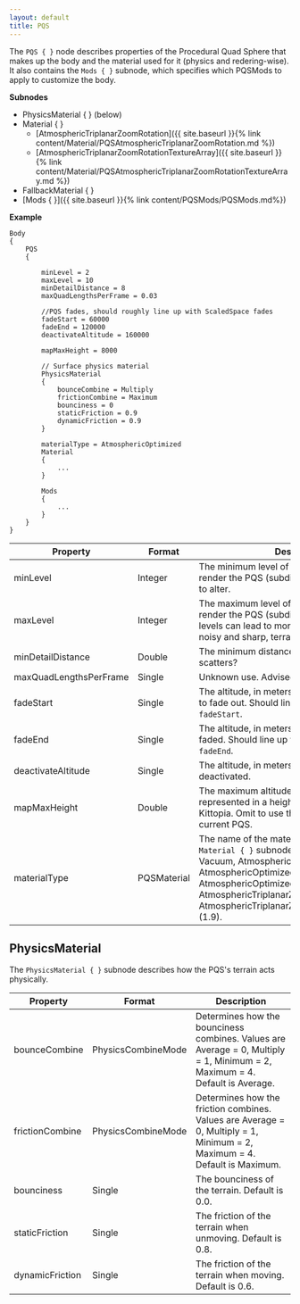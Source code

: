 ```yaml
---
layout: default
title: PQS
---
```

The `PQS { }` node describes properties of the Procedural Quad Sphere that makes up the body and the material used for it (physics and redering-wise). It also contains the `Mods { }` subnode, which specifies which PQSMods to apply to customize the body.

**Subnodes**
* PhysicsMaterial { } (below)
* Material { }
  + [AtmosphericTriplanarZoomRotation]({{ site.baseurl }}{% link content/Material/PQSAtmosphericTriplanarZoomRotation.md %})
  + [AtmosphericTriplanarZoomRotationTextureArray]({{ site.baseurl }}{% link content/Material/PQSAtmosphericTriplanarZoomRotationTextureArray.md %})
* FallbackMaterial { }
* [Mods { }]({{ site.baseurl }}{% link content/PQSMods/PQSMods.md%})

**Example**
```
Body
{
    PQS
    {

        minLevel = 2
        maxLevel = 10
        minDetailDistance = 8
        maxQuadLengthsPerFrame = 0.03

        //PQS fades, should roughly line up with ScaledSpace fades
        fadeStart = 60000
        fadeEnd = 120000
        deactivateAltitude = 160000

        mapMaxHeight = 8000
        
        // Surface physics material
        PhysicsMaterial
        {
            bounceCombine = Multiply
            frictionCombine = Maximum
            bounciness = 0
            staticFriction = 0.9
            dynamicFriction = 0.9
        }

        materialType = AtmosphericOptimized
        Material
        {
            ...
        }

        Mods
        {
            ...
        }
    }
}
```

|Property|Format|Description|
|--------|------|-----------|
|minLevel|Integer|The minimum level of triangles needed to render the PQS (subdivision level). Advised not to alter.|
|maxLevel|Integer|The maximum level of triangles needed to render the PQS (subdivision level). Higher levels can lead to more detailed, yet much more noisy and sharp, terrain.|
|minDetailDistance|Double|The minimum distance needed to render scatters?|
|maxQuadLengthsPerFrame|Single|Unknown use. Advised not to alter.|
|fadeStart|Single|The altitude, in meters, in which the PQS begins to fade out. Should line up with ScaledVersion's `fadeStart`.|
|fadeEnd|Single|The altitude, in meters, in which the PQS is fully faded. Should line up with ScaledVersion's `fadeEnd`.|
|deactivateAltitude|Single|The altitude, in meters, in which the PQS is deactivated.|
|mapMaxHeight|Double|The maximum altitude, in meters, that can be represented in a height map exported from Kittopia. Omit to use the full height of the current PQS.|
|materialType|PQSMaterial|The name of the material type to use in the `Material { }` subnode. Possible values: Vacuum, AtmosphericBasic, AtmosphericMain, AtmosphericOptimized, AtmosphericExtra, AtmosphericOptimizedFastBlend, AtmosphericTriplanarZoomRotation, AtmosphericTriplanarZoomRotationTextureArray (1.9).|

## PhysicsMaterial
The `PhysicsMaterial { }` subnode describes how the PQS's terrain acts physically.

|Property|Format|Description|
|--------|------|-----------|
|bounceCombine|PhysicsCombineMode|Determines how the bounciness combines. Values are Average = 0, Multiply = 1, Minimum = 2, Maximum = 4. Default is Average.|
|frictionCombine|PhysicsCombineMode|Determines how the friction combines. Values are Average = 0, Multiply = 1, Minimum = 2, Maximum = 4. Default is Maximum.|
|bounciness|Single|The bounciness of the terrain. Default is 0.0.|
|staticFriction|Single|The friction of the terrain when unmoving. Default is 0.8.|
|dynamicFriction|Single|The friction of the terrain when moving. Default is 0.6.|
